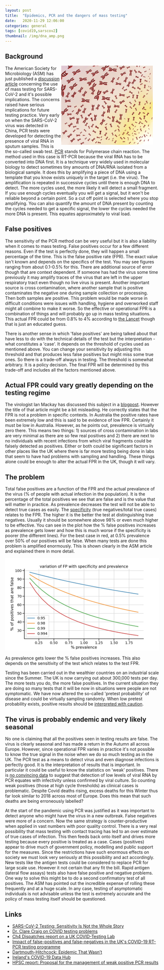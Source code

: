 ```yaml
---
layout: post
title:  "Epidemics, PCR and the dangers of mass testing"
date:   2020-11-29 12:06:00
categories: general
tags: [covid19,sarscov2]
thumbnail: /img/dna_amp.png
---
```


## Background

<div style="width: 320px; float:right;">
<img src="/img/dna_amp.png" width="300px">
</div>

The American Society for Microbiology (ASM) has just published a [discussion article](https://asm.org/Articles/2020/November/SARS-CoV-2-Testing-Sensitivity-Is-Not-the-Whole-St) concerning the use of mass testing for SARS-CoV-2 and it's possible implications. The concerns raised have serious implications for future testing practice. Very early on when the SARS-CoV-2 virus was detected in China, PCR tests were developed for detecting the presence of viral RNA in sputum samples. This is the so-called swab test. [PCR](https://en.wikipedia.org/wiki/Polymerase_chain_reaction) stands for Polymerase chain reaction. The method used in this case is RT-PCR because the viral RNA has to be converted into DNA first. It is a technique very widely used in molecular biology to detect sometimes tiny amounts of DNA/RNA isolated from a biological sample. It does this by amplifying a piece of DNA using a template that you know exists uniquely in the target (i.e. the virus). The amplification is repeated in successive cycles until there is enough DNA to detect. The more cycles used, the more likely it will detect a small fragment. If you use enough cycles eventually you will get a signal, but it won't be reliable beyond a certain point. So a cut off point is selected where you stop amplifying. You can also quantify the amount of DNA present by counting the cycles needed to get a specific signal, the lower the cycles needed the more DNA is present. This equates approximately to viral load.

## False positives

The sensitivity of the PCR method can be very useful but it is also a liability when it comes to mass testing. False positives occur for a few different reasons. Even if the test is perfectly done, they will happen a small percentage of the time. This is the false positive rate (FPR). The exact value isn't known and depends on the specifics of the test. You may see figures ranging from about 0.1-0.5% for this. There are additional source of error though that are context dependent. If someone has had the virus some time previously it may amplify traces of the virus that are left in the upper respiratory tract even though no live virus is present. Another important source is cross contamination, where another sample that is positive contaminates the negative one during sample collection or processing. Then both samples are positive. This problem would be made worse in difficult conditions were issues with handling, hygiene and overworked staff might all combine to make it worse. So the effective or operational FPR is a combination of things and will probably go up in mass testing situations. This actual FPR could be from 0.8% to 4% according to [the Lancet](https://www.thelancet.com/journals/lanres/article/PIIS2213-2600(20)30453-7/fulltext) though that is just an educated guess.

There is another sense in which 'false positives' are being talked about that have less to do with the technical details of the test but the interpretation - what constitutes a 'case'. It depends on the threshold of cycles used as mentioned above. You can change your sensitivity by adjusting this threshold and that produces less false positives but might miss some true ones. So there is a trade-off always in testing. The threshold is somewhat arbitrary. It is a policy decision. The final FPR will be determined by this trade-off and includes all the factors mentioned above.

## Actual FPR could vary greatly depending on the testing regime

The virologist Ian Mackay has discussed this subject in a [blogpost](https://virologydownunder.com/the-false-positive-pcr-problem-is-not-a-problem/). However the title of that article might be a bit misleading. He correctly states that the FPR is not a problem in specific contexts. In Australia the positive rates have been extremely low and this is said to be evidence of low FPR. Certainly it must be low in Australia. However, as he points out, prevalence is virtually zero there. This means two things: 1) sources of cross contamination in labs are very minimal as there are so few real positives and 2) there are next to no individuals with recent infections from which viral fragments could be falsely detected as positives. Either or both could be significant factors in other places like the UK where there is far more testing being done in labs that seem to have had problems with sampling and handling. These things alone could be enough to alter the actual FPR in the UK, though it will vary.

## The problem

Total false positives are a function of the FPR and the actual prevalance of the virus (% of people with actual infection in the population). It is the percentage of the total positives we see that are false and is the value that will matter in practice. As prevalence decreases the test will not be able to detect true cases as easily. The [specificity](https://www.medmastery.com/guide/covid-19-clinical-guide/how-calculate-sensitivity-and-specificity) (true negatives/total true cases) relates to the FPR. The higher it is the better the test at distinguishing true negatives. Usually it should be somewhere above 98% or even much higher to be effective. You can see in the plot how the % false positives increases as prevalence gets lower and how this is much worse if the specificity is poorer (the different lines). For the best case in red, at 0.5% prevalence over 50% of our positives will be false. When many tests are done this problem is amplified enormously. This is shown clearly in the ASM article and explained there in more detail.

<div style="width: auto; float:left;">
 <a href="/img/fp_problem_example.jpg"> <img class="small-scaled" src="/img/fp_problem_example.jpg"></a>
  <p class="caption">As prevalence gets lower the % false positives increases. This also depends on the sensitivity of the test which relates to the test FPR. </p>
</div>

Testing has been carried out in the wealthier countries on an industrial scale since the Summer. The UK is now carrying out about 300,000 tests per day. The more tests you do, the more false positives. In the current situation they are doing so many tests that it will be now in situations were people are not symptomatic. We have now altered the so-called 'pretest probability' of disease and could be virtually sampling randomly. When low pretest probability exists, positive results should be [interpreted with caution](https://pubmed.ncbi.nlm.nih.gov/32398230/).

## The virus is probably endemic and very likely seasonal

No one is claiming that all the positives seen in testing results are false. The virus is clearly seasonal and has made a return in the Autumn all across Europe. However, since operational FPR varies in practice it's not possible to know the true signal in the noise when we do so much testing as in the UK. The PCR test as a means to detect virus and even diagnose infections is perfectly good. It is the interpretation of results that is important. In particular it could be useful to know the statistics on 'weak' positives. There is [no convincing data](https://www.ecdc.europa.eu/en/covid-19/latest-evidence/transmission) to suggest that detection of low levels of viral RNA by PCR equates with infectivity unless confirmed by viral culture. So counting weak positives (those at high cycle thresholds) as clinical cases is problematic. Despite Covid deaths rising, excess deaths for this Winter thus far look similar to 2018 across most of Europe. Does this mean that such deaths are being erroneously labelled?

At the start of the pandemic using PCR was justified as it was important to detect anyone who might have the virus in a new outbreak. False negatives were more of a concern. Now the same strategy is counter-productive when applied in vast numbers with poor quality control. There is a very real possibility that mass testing with contact tracing has led to an over estimate of true cases of infection. This then feeds back onto itself and drives more testing because every positive is treated as a case. Cases (positives) appear to drive much of government policy, modelling and public support for the measures. Since the restrictions have such enormous effects on society we must look very seriously at this possibility and act accordingly. New tests like the antigen tests could be considered to replace PCR for large scale use. However it not certain that any fit the bill. Rapid antigen (lateral flow assays) tests also have false positive and negative problems. One way to solve this might be to do a second confirmatory test of all positives. The ASM has pointed out the incredible expense of rolling these frequently and at a huge scale. In any case, testing of asymptomatic individuals is not advisable unless the test is extremely accurate and the policy of mass testing itself should be questioned.

## Links

* [SARS-CoV-2 Testing: Sensitivity Is Not the Whole Story](https://asm.org/Articles/2020/November/SARS-CoV-2-Testing-Sensitivity-Is-Not-the-Whole-St)
* [Dr. Clare Craig on COVID testing problems](https://www.youtube.com/watch?v=380DLg-nAqI)
* [Ch4 Dispatches report on a UK COVID-Testing Lab](https://www.channel4.com/press/news/dispatches-uncovers-serious-failings-one-uks-largest-covid-testing-labs)
* [Impact of false-positives and false-negatives in the UK's COVID-19 RT-PCR testing programme](https://assets.publishing.service.gov.uk/government/uploads/system/uploads/attachment_data/file/895843/S0519_Impact_of_false_positives_and_negatives.pdf)
* [Dartmouth-Hitchcock: Epidemic That Wasn’t](https://www.nytimes.com/2007/01/22/health/22whoop.html)
* [Ireland's COVID-19 Data Hub](https://covid19ireland-geohive.hub.arcgis.com/)
* [HPSC report: Proposal for the management of weak positive PCR results](https://www.hpsc.ie/a-z/respiratory/coronavirus/novelcoronavirus/guidance/outbreakmanagementguidance/PCR%20weak%20results%20guidance.pdf)
